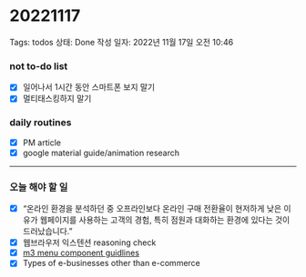 # 20221117

Tags: todos
상태: Done
작성 일자: 2022년 11월 17일 오전 10:46

### not to-do list

- [x]  일어나서 1시간 동안 스마트폰 보지 말기
- [x]  멀티태스킹하지 말기

### daily routines

- [x]  PM article
- [x]  google material guide/animation research

---

### 오늘 해야 할 일

- [x]  “온라인 환경을 분석하던 중 오프라인보다 온라인 구매 전환율이 현저하게 낮은 이유가 웹페이지를 사용하는 고객의 경험, 특히 점원과 대화하는 환경에 있다는 것이 드러났습니다.”
- [x]  웹브라우저 익스텐션 reasoning check
- [x]  [m3 menu component guidlines](https://m3.material.io/components/menus/guidelines)
- [x]  Types of e-businesses other than e-commerce